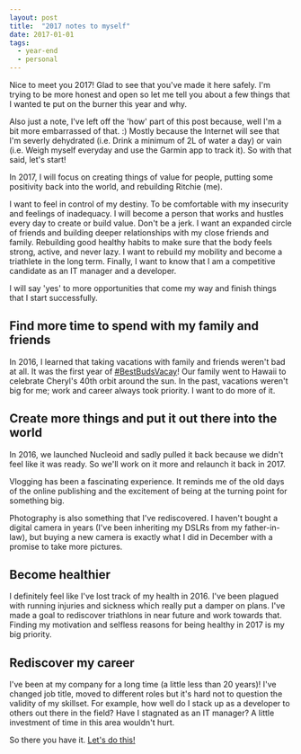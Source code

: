 ```yaml
---
layout: post
title:  "2017 notes to myself"
date: 2017-01-01 
tags:
  - year-end
  - personal
---
```


Nice to meet you 2017! Glad to see that you've made it here safely. I'm trying
to be more honest and open so let me tell you about a few things that I wanted
te put on the burner this year and why. 

<!-- more //-->

Also just a note, I've left off the 'how' part of this post because, well I'm a
bit more embarrassed of that. :) Mostly because the Internet will see that I'm
severly dehydrated (i.e. Drink a minimum of 2L of water a day) or vain (i.e.
Weigh myself everyday and use the Garmin app to track it). So with that said,
let's start!

In 2017, I will focus on creating things of value for people, putting some
positivity back into the world, and rebuilding Ritchie (me).

I want to feel in control of my destiny. To be comfortable with my insecurity
and feelings of inadequacy. I will become a person that works and hustles every
day to create or build value. Don't be a jerk. I want an expanded circle of
friends and building deeper relationships with my close friends and family.
Rebuilding good healthy habits to make sure that the body feels strong, active,
and never lazy. I want to rebuild my mobility and become a triathlete in the
long term. Finally, I want to know that I am a competitive candidate as an IT
manager and a developer.

I will say 'yes' to more opportunities that come my way and finish things that I
start successfully.

## Find more time to spend with my family and friends

In 2016, I learned that taking vacations with family and friends weren't bad at
all. It was the first year of [#BestBudsVacay](IMG_0422.jpg)! Our family went to
Hawaii to celebrate Cheryl's 40th orbit around the sun. In the past, vacations
weren't big for me; work and career always took priority. I want to do more of
it.

## Create more things and put it out there into the world

In 2016, we launched Nucleoid and sadly pulled it back because we didn't feel
like it was ready. So we'll work on it more and relaunch it back in 2017.

Vlogging has been a fascinating experience. It reminds me of the old days of the
online publishing and the excitement of being at the turning point for something
big. 

Photography is also something that I've rediscovered. I haven't bought a digital
camera in years (I've been inheriting my DSLRs from my father-in-law), but
buying a new camera is exactly what I did in December with a promise to take
more pictures.

## Become healthier

I definitely feel like I've lost track of my health in 2016. I've been plagued
with running injuries and sickness which really put a damper on plans. I've made
a goal to rediscover triathlons in near future and work towards that. Finding my
motivation and selfless reasons for being healthy in 2017 is my big priority. 

## Rediscover my career

I've been at my company for a long time (a little less than 20 years)! I've
changed job title, moved to different roles but it's hard not to question the
validity of my skillset. For example, how well do I stack up as a developer to
others out there in the field? Have I stagnated as an IT manager? A little
investment of time in this area wouldn't hurt.

So there you have it. [Let's do this!](55256315.jpg)


